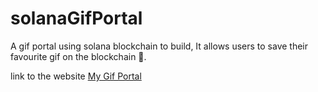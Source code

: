 # solanaGifPortal
A gif portal using solana blockchain to build, It allows users to save their favourite gif on the blockchain 🤩.

link to the website [My Gif Portal](https://gif-portal-starter-project.zenohwaneth.repl.co/)

